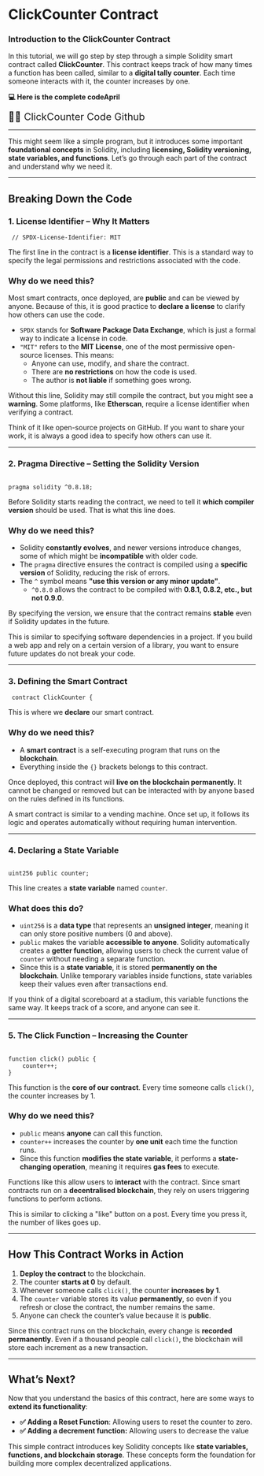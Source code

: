 # ClickCounter Contract

### **Introduction to the ClickCounter Contract**

In this tutorial, we will go step by step through a simple Solidity smart contract called **ClickCounter**. This contract keeps track of how many times a function has been called, similar to a **digital tally counter**. Each time someone interacts with it, the counter increases by one.

**💻 Here is the complete codeApril**

<a href="https://github.com/ArunRawat404/30-Days-Solidity/blob/master/1.%20ClickCounter/ClickCounter.sol" style="font-size: 20px; text-decoration: none;">
    🧑‍💻 ClickCounter Code Github
</a>

---

This might seem like a simple program, but it introduces some important **foundational concepts** in Solidity, including **licensing, Solidity versioning, state variables, and functions**. Let’s go through each part of the contract and understand why we need it.

---

## **Breaking Down the Code**

### **1. License Identifier – Why It Matters**

```solidity
 // SPDX-License-Identifier: MIT
```

The first line in the contract is a **license identifier**. This is a standard way to specify the legal permissions and restrictions associated with the code.

### **Why do we need this?**

Most smart contracts, once deployed, are **public** and can be viewed by anyone. Because of this, it is good practice to **declare a license** to clarify how others can use the code.

- `SPDX` stands for **Software Package Data Exchange**, which is just a formal way to indicate a license in code.
- `"MIT"` refers to the **MIT License**, one of the most permissive open-source licenses. This means:
  - Anyone can use, modify, and share the contract.
  - There are **no restrictions** on how the code is used.
  - The author is **not liable** if something goes wrong.

Without this line, Solidity may still compile the contract, but you might see a **warning**. Some platforms, like **Etherscan**, require a license identifier when verifying a contract.

Think of it like open-source projects on GitHub. If you want to share your work, it is always a good idea to specify how others can use it.

---

### **2. Pragma Directive – Setting the Solidity Version**

```solidity

pragma solidity ^0.8.18;
```

Before Solidity starts reading the contract, we need to tell it **which compiler version** should be used. That is what this line does.

### **Why do we need this?**

- Solidity **constantly evolves**, and newer versions introduce changes, some of which might be **incompatible** with older code.
- The `pragma` directive ensures the contract is compiled using a **specific version** of Solidity, reducing the risk of errors.
- The `^` symbol means **"use this version or any minor update"**.
  - `^0.8.0` allows the contract to be compiled with **0.8.1, 0.8.2, etc., but not 0.9.0**.

By specifying the version, we ensure that the contract remains **stable** even if Solidity updates in the future.

This is similar to specifying software dependencies in a project. If you build a web app and rely on a certain version of a library, you want to ensure future updates do not break your code.

---

### **3. Defining the Smart Contract**

```solidity
 contract ClickCounter {
```

This is where we **declare** our smart contract.

### **Why do we need this?**

- A **smart contract** is a self-executing program that runs on the **blockchain**.
- Everything inside the `{}` brackets belongs to this contract.

Once deployed, this contract will **live on the blockchain permanently**. It cannot be changed or removed but can be interacted with by anyone based on the rules defined in its functions.

A smart contract is similar to a vending machine. Once set up, it follows its logic and operates automatically without requiring human intervention.

---

### **4. Declaring a State Variable**

```solidity

uint256 public counter;
```

This line creates a **state variable** named `counter`.

### **What does this do?**

- `uint256` is a **data type** that represents an **unsigned integer**, meaning it can only store positive numbers (0 and above).
- `public` makes the variable **accessible to anyone**. Solidity automatically creates a **getter function**, allowing users to check the current value of `counter` without needing a separate function.
- Since this is a **state variable**, it is stored **permanently on the blockchain**. Unlike temporary variables inside functions, state variables keep their values even after transactions end.

If you think of a digital scoreboard at a stadium, this variable functions the same way. It keeps track of a score, and anyone can see it.

---

### **5. The Click Function – Increasing the Counter**

```solidity

function click() public {
    counter++;
}
```

This function is the **core of our contract**. Every time someone calls `click()`, the counter increases by 1.

### **Why do we need this?**

- `public` means **anyone** can call this function.
- `counter++` increases the counter by **one unit** each time the function runs.
- Since this function **modifies the state variable**, it performs a **state-changing operation**, meaning it requires **gas fees** to execute.

Functions like this allow users to **interact** with the contract. Since smart contracts run on a **decentralised blockchain**, they rely on users triggering functions to perform actions.

This is similar to clicking a "like" button on a post. Every time you press it, the number of likes goes up.

---

## **How This Contract Works in Action**

1. **Deploy the contract** to the blockchain.
2. The counter **starts at 0** by default.
3. Whenever someone calls `click()`, the counter **increases by 1**.
4. The `counter` variable stores its value **permanently**, so even if you refresh or close the contract, the number remains the same.
5. Anyone can check the counter’s value because it is **public**.

Since this contract runs on the blockchain, every change is **recorded permanently**. Even if a thousand people call `click()`, the blockchain will store each increment as a new transaction.

---

## **What’s Next?**

Now that you understand the basics of this contract, here are some ways to **extend its functionality**:

- **✅ Adding a Reset Function**: Allowing users to reset the counter to zero.
- **✅ Adding a decrement function:** Allowing users to decrease the value

This simple contract introduces key Solidity concepts like **state variables, functions, and blockchain storage**. These concepts form the foundation for building more complex decentralized applications.
